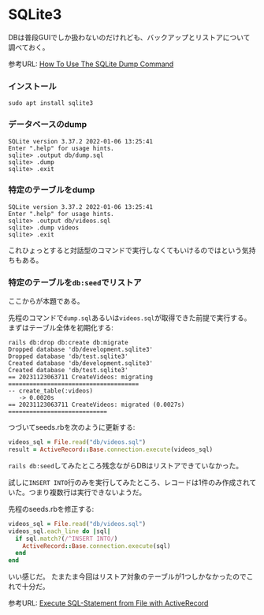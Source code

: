 # SQLite3

DBは普段GUIでしか扱わないのだけれども、バックアップとリストアについて調べておく。

参考URL: [How To Use The SQLite Dump Command](https://www.sqlitetutorial.net/sqlite-dump/)

### インストール

```text title=""
sudo apt install sqlite3
```

### データベースのdump

```text title="sqlite3 ./db/development.sqlite3"
SQLite version 3.37.2 2022-01-06 13:25:41
Enter ".help" for usage hints.
sqlite> .output db/dump.sql
sqlite> .dump
sqlite> .exit
```

### 特定のテーブルをdump

```text title="sqlite3 ./db/development.sqlite3"
SQLite version 3.37.2 2022-01-06 13:25:41
Enter ".help" for usage hints.
sqlite> .output db/videos.sql
sqlite> .dump videos
sqlite> .exit
```

これひょっとすると対話型のコマンドで実行しなくてもいけるのではという気持ちもある。

### 特定のテーブルを`db:seed`でリストア

ここからが本題である。

先程のコマンドで`dump.sql`あるいは`videos.sql`が取得できた前提で実行する。
まずはテーブル全体を初期化する:

```text title=""
rails db:drop db:create db:migrate
Dropped database 'db/development.sqlite3'
Dropped database 'db/test.sqlite3'
Created database 'db/development.sqlite3'
Created database 'db/test.sqlite3'
== 20231123063711 CreateVideos: migrating =====================================
-- create_table(:videos)
   -> 0.0020s
== 20231123063711 CreateVideos: migrated (0.0027s) ============================
```

つづいてseeds.rbを次のように更新する:

```ruby title="db/seeds.rb"
videos_sql = File.read("db/videos.sql")
result = ActiveRecord::Base.connection.execute(videos_sql)
```

`rails db:seed`してみたところ残念ながらDBはリストアできていなかった。

試しに`INSERT INTO`行のみを実行してみたところ、レコードは1件のみ作成されていた。つまり複数行は実行できないようだ。

先程のseeds.rbを修正する:

```ruby title="db/seeds.rb" hl_lines="4"
videos_sql = File.read("db/videos.sql")
videos_sql.each_line do |sql|
  if sql.match?(/^INSERT INTO/)
    ActiveRecord::Base.connection.execute(sql)
  end
end
```

いい感じだ。
たまたま今回はリストア対象のテーブルが1つしかなかったのでこれで十分だ。

参考URL: [Execute SQL-Statement from File with ActiveRecord](https://stackoverflow.com/questions/31403426/execute-sql-statement-from-file-with-activerecord)